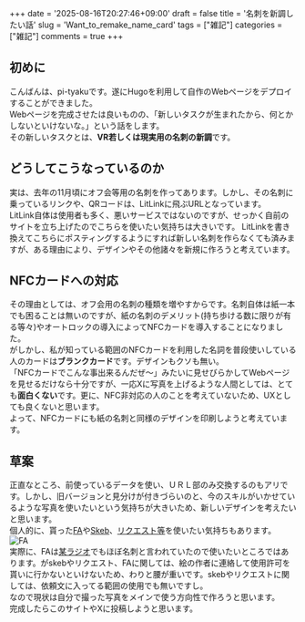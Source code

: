 +++
date = '2025-08-16T20:27:46+09:00'
draft = false
title = '名刺を新調したい話'
slug = 'Want_to_remake_name_card'
tags = ["雑記"]
categories = ["雑記"]
comments = true
+++
## 初めに
こんばんは、pi-tyakuです。遂にHugoを利用して自作のWebページをデプロイすることができました。<br>
Webページを完成させたは良いものの、「新しいタスクが生まれたから、何とかしないといけないな。」という話をします。<br>
その新しいタスクとは、**VR若しくは現実用の名刺の新調**です。
## どうしてこうなっているのか
実は、去年の11月頃にオフ会等用の名刺を作ってあります。しかし、その名刺に乗っているリンクや、QRコードは、LitLinkに飛ぶURLとなっています。<br>
LitLink自体は使用者も多く、悪いサービスではないのですが、せっかく自前のサイトを立ち上げたのでこちらを使いたい気持ちは大きいです。
LitLinkを書き換えてこちらにポスティングするようにすれば新しい名刺を作らなくても済みますが、ある理由により、デザインやその他諸々を新規に作ろうと考えています。
## NFCカードへの対応
その理由としては、オフ会用の名刺の種類を増やすからです。名刺自体は紙一本でも困ることは無いのですが、紙の名刺のデメリット(持ち歩ける数に限りが有る等々)やオートロックの導入によってNFCカードを導入することになりました。<br>がしかし、私が知っている範囲のNFCカードを利用した名詞を普段使いしている人のカードは**ブランクカード**です。デザインもクソも無い。<br>「NFCカードでこんな事出来るんだぜ～」みたいに見せびらかしてWebページを見せるだけなら十分ですが、一応Xに写真を上げるような人間としては、とても**面白くない**です。更に、NFC非対応の人のことを考えていないため、UXとしても良くないと思います。<br>
よって、NFCカードにも紙の名刺と同様のデザインを印刷しようと考えています。
## 草案
正直なところ、前使っているデータを使い、ＵＲＬ部のみ交換するのもアリです。しかし、旧バージョンと見分けが付きづらいのと、今のスキルがいかせているような写真を使いたいという気持ちが大きいため、新しいデザインを考えたいと思います。<br>
個人的に、貰った<a href="https://x.com/yura19350121/status/1897405010146943160">FA</a>や<a href="https://skeb.jp/@TRIM082/works/23">Skeb</a>、<a href="https://www.pixiv.net/artworks/119524634">リクエスト等</a>を使いたい気持ちもあります。<br>
![FA](https://x.com/yura19350121/status/1897405010146943160)<br>
実際に、FAは<a href="https://t.co/W1VaxGvMDg">某ラジオ</a>でもほぼ名刺と言われていたので使いたいところではあります。がskebやリクエスト、FAに関しては、絵の作者に連絡して使用許可を貰いに行かないといけないため、わりと腰が重いです。skebやリクエストに関しては、依頼文に入ってる範囲の使用でも無いですし。<br>
なので現状は自分で撮った写真をメインで使う方向性で作ろうと思います。<br>
完成したらこのサイトやXに投稿しようと思います。